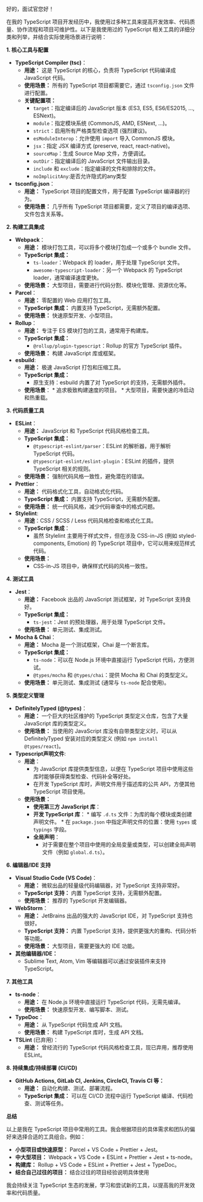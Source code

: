好的，面试官您好！

在我的 TypeScript 项目开发经历中，我使用过多种工具来提高开发效率、代码质量、协作流程和项目可维护性。以下是我使用过的 TypeScript 相关工具的详细分类和列举，并结合实际使用场景进行说明：

**1. 核心工具与配置**

*   **TypeScript Compiler (tsc)**：
    *   **用途：** 这是 TypeScript 的核心，负责将 TypeScript 代码编译成 JavaScript 代码。
    *   **使用场景：** 所有的 TypeScript 项目都需要它，通过 `tsconfig.json` 文件进行配置。
    *   **关键配置项：**
        *   `target`：指定编译后的 JavaScript 版本 (ES3, ES5, ES6/ES2015, ..., ESNext)。
        *   `module`：指定模块系统 (CommonJS, AMD, ESNext, ...)。
        *   `strict`：启用所有严格类型检查选项 (强烈建议)。
        *   `esModuleInterop`：允许使用 `import` 导入 CommonJS 模块。
        *   `jsx`：指定 JSX 编译方式 (preserve, react, react-native)。
        *   `sourceMap`：生成 Source Map 文件，方便调试。
        *   `outDir`：指定编译后的 JavaScript 文件输出目录。
        *   `include` 和 `exclude`：指定编译的文件和排除的文件。
        *    `noImplicitAny`:是否允许隐式的any类型
*   **tsconfig.json**：
    *   **用途：** TypeScript 项目的配置文件，用于配置 TypeScript 编译器的行为。
    *   **使用场景：** 几乎所有 TypeScript 项目都需要，定义了项目的编译选项、文件包含关系等。

**2. 构建工具集成**

*   **Webpack**：
    *   **用途：** 模块打包工具，可以将多个模块打包成一个或多个 bundle 文件。
    *   **TypeScript 集成：**
        *   `ts-loader`：Webpack 的 loader，用于处理 TypeScript 文件。
        *   `awesome-typescript-loader`：另一个 Webpack 的 TypeScript loader，通常编译速度更快。
    *   **使用场景：** 大型项目，需要进行代码分割、模块化管理、资源优化等。
*   **Parcel**：
    *   **用途：** 零配置的 Web 应用打包工具。
    *   **TypeScript 集成：** 内置支持 TypeScript，无需额外配置。
    *   **使用场景：** 快速原型开发、小型项目。
*   **Rollup**：
    *   **用途：** 专注于 ES 模块打包的工具，通常用于构建库。
    *   **TypeScript 集成：**
        *   `@rollup/plugin-typescript`：Rollup 的官方 TypeScript 插件。
    *   **使用场景：** 构建 JavaScript 库或框架。
*  **esbuild**:
    *   **用途：** 极速 JavaScript 打包和压缩工具。
    *  **TypeScript 集成：**
          *   原生支持：esbuild 内置了对 TypeScript 的支持，无需额外插件。
    * **使用场景**：
          *     追求极致构建速度的项目。
          *     大型项目，需要快速的冷启动和热重载。

**3. 代码质量工具**

*   **ESLint**：
    *   **用途：** JavaScript 和 TypeScript 代码风格检查工具。
    *   **TypeScript 集成：**
        *   `@typescript-eslint/parser`：ESLint 的解析器，用于解析 TypeScript 代码。
        *   `@typescript-eslint/eslint-plugin`：ESLint 的插件，提供 TypeScript 相关的规则。
    *   **使用场景：** 强制代码风格一致性，避免潜在的错误。
*   **Prettier**：
    *   **用途：** 代码格式化工具，自动格式化代码。
    *   **TypeScript 集成：** 内置支持 TypeScript，无需额外配置。
    *   **使用场景：** 统一代码风格，减少代码审查中的格式问题。
* **Stylelint**:
     *  **用途**：CSS / SCSS / Less 代码风格检查和格式化工具。
     *  **TypeScript 集成**：
         *   虽然 Stylelint 主要用于样式文件，但在涉及 CSS-in-JS (例如 styled-components, Emotion) 的 TypeScript 项目中，它可以用来规范样式代码。
    *   **使用场景：**
          *    CSS-in-JS 项目中，确保样式代码的风格一致性。

**4. 测试工具**

*   **Jest**：
    *   **用途：** Facebook 出品的 JavaScript 测试框架，对 TypeScript 支持良好。
    *   **TypeScript 集成：**
        *   `ts-jest`：Jest 的预处理器，用于处理 TypeScript 文件。
    *   **使用场景：** 单元测试、集成测试。
*   **Mocha & Chai**：
    *   **用途：** Mocha 是一个测试框架，Chai 是一个断言库。
    *   **TypeScript 集成：**
        *   `ts-node`：可以在 Node.js 环境中直接运行 TypeScript 代码，方便测试。
        *   `@types/mocha` 和 `@types/chai`：提供 Mocha 和 Chai 的类型定义。
    *   **使用场景：** 单元测试、集成测试 (通常与 `ts-node` 配合使用)。

**5. 类型定义管理**

*   **DefinitelyTyped (@types)**：
    *   **用途：** 一个巨大的社区维护的 TypeScript 类型定义仓库，包含了大量 JavaScript 库的类型定义。
    *   **使用场景：** 当使用的 JavaScript 库没有自带类型定义时，可以从 DefinitelyTyped 安装对应的类型定义 (例如 `npm install @types/react`)。
* **Typescript声明文件**:
    *  **用途**：
          *   为 JavaScript 库提供类型信息，以便在 TypeScript 项目中使用这些库时能够获得类型检查、代码补全等好处。
          *   在开发 TypeScript 库时，声明文件用于描述库的公共 API，方便其他 TypeScript 项目使用。
    *  **使用场景：**
          *   **使用第三方 JavaScript 库**：
          *   **开发 TypeScript 库**：
            *     编写 `.d.ts` 文件：为库的每个模块或类创建声明文件。
            *     在 `package.json` 中指定声明文件的位置：使用 `types` 或 `typings` 字段。
          *   **全局声明**：
              *    对于需要在整个项目中使用的全局变量或类型，可以创建全局声明文件（例如 `global.d.ts`）。

**6. 编辑器/IDE 支持**

*   **Visual Studio Code (VS Code)**：
    *   **用途：** 微软出品的轻量级代码编辑器，对 TypeScript 支持非常好。
    *   **TypeScript 支持：** 内置 TypeScript 支持，无需额外配置。
    *   **使用场景：** 推荐的 TypeScript 开发编辑器。
*   **WebStorm**：
    *   **用途：** JetBrains 出品的强大的 JavaScript IDE，对 TypeScript 支持也很好。
    *   **TypeScript 支持：** 内置 TypeScript 支持，提供更强大的重构、代码分析等功能。
    *   **使用场景：** 大型项目，需要更强大的 IDE 功能。
*   **其他编辑器/IDE：**
    *   Sublime Text, Atom, Vim 等编辑器可以通过安装插件来支持 TypeScript。

**7. 其他工具**

*   **ts-node**：
    *   **用途：** 在 Node.js 环境中直接运行 TypeScript 代码，无需先编译。
    *   **使用场景：** 快速原型开发、编写脚本、测试。
*   **TypeDoc**：
    *   **用途：** 从 TypeScript 代码生成 API 文档。
    *   **使用场景：** 构建 TypeScript 库时，生成 API 文档。
*   **TSLint** (已弃用)：
    *   **用途：** 曾经流行的 TypeScript 代码风格检查工具，现已弃用，推荐使用 ESLint。

**8. 持续集成/持续部署 (CI/CD)**

*   **GitHub Actions, GitLab CI, Jenkins, CircleCI, Travis CI 等：**
    *   **用途：** 自动化构建、测试、部署流程。
    *   **TypeScript 集成：** 可以在 CI/CD 流程中运行 TypeScript 编译、代码检查、测试等任务。

**总结**

以上是我在 TypeScript 项目中常用的工具。我会根据项目的具体需求和团队的偏好来选择合适的工具组合。例如：

*   **小型项目或快速原型：** Parcel + VS Code + Prettier + Jest。
*   **中大型项目：** Webpack + VS Code + ESLint + Prettier + Jest + ts-node。
*   **构建库：** Rollup + VS Code + ESLint + Prettier + Jest + TypeDoc。
*   **结合自己过往的项目：** 结合过往的项目经验说明具体使用

我会持续关注 TypeScript 生态的发展，学习和尝试新的工具，以提高我的开发效率和代码质量。
